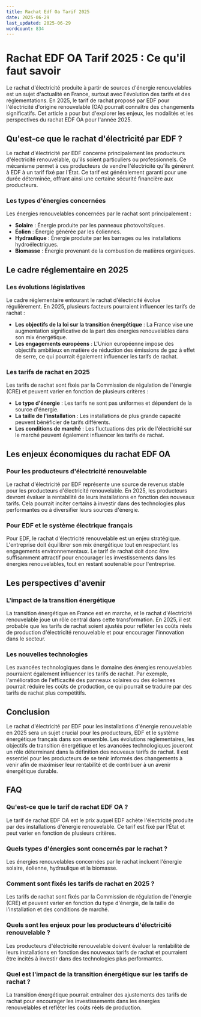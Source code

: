 ```yaml
---
title: Rachat Edf Oa Tarif 2025
date: 2025-06-29
last_updated: 2025-06-29
wordcount: 834
---
```


# Rachat EDF OA Tarif 2025 : Ce qu'il faut savoir

Le rachat d'électricité produite à partir de sources d'énergie renouvelables est un sujet d'actualité en France, surtout avec l'évolution des tarifs et des réglementations. En 2025, le tarif de rachat proposé par EDF pour l'électricité d'origine renouvelable (OA) pourrait connaître des changements significatifs. Cet article a pour but d'explorer les enjeux, les modalités et les perspectives du rachat EDF OA pour l'année 2025.

## Qu'est-ce que le rachat d'électricité par EDF ?

Le rachat d'électricité par EDF concerne principalement les producteurs d'électricité renouvelable, qu'ils soient particuliers ou professionnels. Ce mécanisme permet à ces producteurs de vendre l'électricité qu'ils génèrent à EDF à un tarif fixé par l'État. Ce tarif est généralement garanti pour une durée déterminée, offrant ainsi une certaine sécurité financière aux producteurs.

### Les types d'énergies concernées

Les énergies renouvelables concernées par le rachat sont principalement :

- **Solaire** : Énergie produite par les panneaux photovoltaïques.
- **Éolien** : Énergie générée par les éoliennes.
- **Hydraulique** : Énergie produite par les barrages ou les installations hydroélectriques.
- **Biomasse** : Énergie provenant de la combustion de matières organiques.

## Le cadre réglementaire en 2025

### Les évolutions législatives

Le cadre réglementaire entourant le rachat d'électricité évolue régulièrement. En 2025, plusieurs facteurs pourraient influencer les tarifs de rachat :

- **Les objectifs de la loi sur la transition énergétique** : La France vise une augmentation significative de la part des énergies renouvelables dans son mix énergétique.
- **Les engagements européens** : L'Union européenne impose des objectifs ambitieux en matière de réduction des émissions de gaz à effet de serre, ce qui pourrait également influencer les tarifs de rachat.

### Les tarifs de rachat en 2025

Les tarifs de rachat sont fixés par la Commission de régulation de l'énergie (CRE) et peuvent varier en fonction de plusieurs critères :

- **Le type d'énergie** : Les tarifs ne sont pas uniformes et dépendent de la source d'énergie.
- **La taille de l'installation** : Les installations de plus grande capacité peuvent bénéficier de tarifs différents.
- **Les conditions de marché** : Les fluctuations des prix de l'électricité sur le marché peuvent également influencer les tarifs de rachat.

## Les enjeux économiques du rachat EDF OA

### Pour les producteurs d'électricité renouvelable

Le rachat d'électricité par EDF représente une source de revenus stable pour les producteurs d'électricité renouvelable. En 2025, les producteurs devront évaluer la rentabilité de leurs installations en fonction des nouveaux tarifs. Cela pourrait inciter certains à investir dans des technologies plus performantes ou à diversifier leurs sources d'énergie.

### Pour EDF et le système électrique français

Pour EDF, le rachat d'électricité renouvelable est un enjeu stratégique. L'entreprise doit équilibrer son mix énergétique tout en respectant les engagements environnementaux. Le tarif de rachat doit donc être suffisamment attractif pour encourager les investissements dans les énergies renouvelables, tout en restant soutenable pour l'entreprise.

## Les perspectives d'avenir

### L'impact de la transition énergétique

La transition énergétique en France est en marche, et le rachat d'électricité renouvelable joue un rôle central dans cette transformation. En 2025, il est probable que les tarifs de rachat soient ajustés pour refléter les coûts réels de production d'électricité renouvelable et pour encourager l'innovation dans le secteur.

### Les nouvelles technologies

Les avancées technologiques dans le domaine des énergies renouvelables pourraient également influencer les tarifs de rachat. Par exemple, l'amélioration de l'efficacité des panneaux solaires ou des éoliennes pourrait réduire les coûts de production, ce qui pourrait se traduire par des tarifs de rachat plus compétitifs.

## Conclusion

Le rachat d'électricité par EDF pour les installations d'énergie renouvelable en 2025 sera un sujet crucial pour les producteurs, EDF et le système énergétique français dans son ensemble. Les évolutions réglementaires, les objectifs de transition énergétique et les avancées technologiques joueront un rôle déterminant dans la définition des nouveaux tarifs de rachat. Il est essentiel pour les producteurs de se tenir informés des changements à venir afin de maximiser leur rentabilité et de contribuer à un avenir énergétique durable.

## FAQ

### Qu'est-ce que le tarif de rachat EDF OA ?

Le tarif de rachat EDF OA est le prix auquel EDF achète l'électricité produite par des installations d'énergie renouvelable. Ce tarif est fixé par l'État et peut varier en fonction de plusieurs critères.

### Quels types d'énergies sont concernés par le rachat ?

Les énergies renouvelables concernées par le rachat incluent l'énergie solaire, éolienne, hydraulique et la biomasse.

### Comment sont fixés les tarifs de rachat en 2025 ?

Les tarifs de rachat sont fixés par la Commission de régulation de l'énergie (CRE) et peuvent varier en fonction du type d'énergie, de la taille de l'installation et des conditions de marché.

### Quels sont les enjeux pour les producteurs d'électricité renouvelable ?

Les producteurs d'électricité renouvelable doivent évaluer la rentabilité de leurs installations en fonction des nouveaux tarifs de rachat et pourraient être incités à investir dans des technologies plus performantes.

### Quel est l'impact de la transition énergétique sur les tarifs de rachat ?

La transition énergétique pourrait entraîner des ajustements des tarifs de rachat pour encourager les investissements dans les énergies renouvelables et refléter les coûts réels de production.